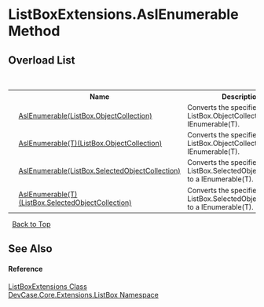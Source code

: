 # ListBoxExtensions.AsIEnumerable Method 
 


## Overload List
&nbsp;<table><tr><th></th><th>Name</th><th>Description</th></tr><tr><td>![Public method](media/pubmethod.gif "Public method")![Static member](media/static.gif "Static member")</td><td><a href="M_DevCase_Core_Extensions_ListBox_ListBoxExtensions_AsIEnumerable">AsIEnumerable(ListBox.ObjectCollection)</a></td><td>
Converts the specified a ListBox.ObjectCollection to a IEnumerable(T).</td></tr><tr><td>![Public method](media/pubmethod.gif "Public method")![Static member](media/static.gif "Static member")</td><td><a href="M_DevCase_Core_Extensions_ListBox_ListBoxExtensions_AsIEnumerable__1">AsIEnumerable(T)(ListBox.ObjectCollection)</a></td><td>
Converts the specified a ListBox.ObjectCollection to a IEnumerable(T).</td></tr><tr><td>![Public method](media/pubmethod.gif "Public method")![Static member](media/static.gif "Static member")</td><td><a href="M_DevCase_Core_Extensions_ListBox_ListBoxExtensions_AsIEnumerable_1">AsIEnumerable(ListBox.SelectedObjectCollection)</a></td><td>
Converts the specified a ListBox.SelectedObjectCollection to a IEnumerable(T).</td></tr><tr><td>![Public method](media/pubmethod.gif "Public method")![Static member](media/static.gif "Static member")</td><td><a href="M_DevCase_Core_Extensions_ListBox_ListBoxExtensions_AsIEnumerable__1_1">AsIEnumerable(T)(ListBox.SelectedObjectCollection)</a></td><td>
Converts the specified a ListBox.SelectedObjectCollection to a IEnumerable(T).</td></tr></table>&nbsp;
<a href="#listboxextensions.asienumerable-method">Back to Top</a>

## See Also


#### Reference
<a href="T_DevCase_Core_Extensions_ListBox_ListBoxExtensions">ListBoxExtensions Class</a><br /><a href="N_DevCase_Core_Extensions_ListBox">DevCase.Core.Extensions.ListBox Namespace</a><br />
